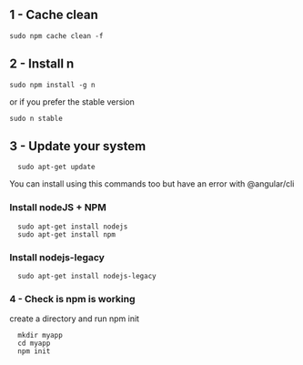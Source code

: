 ## 1 - Cache clean 
```
sudo npm cache clean -f
```

## 2 - Install **n**
```
sudo npm install -g n
```

or if you prefer the stable version
```
sudo n stable
```


## 3 - Update your system
```
  sudo apt-get update
```

You can install using this commands too but have an error with @angular/cli

###  Install nodeJS + NPM
```
  sudo apt-get install nodejs
  sudo apt-get install npm
```

###  Install nodejs-legacy
```
  sudo apt-get install nodejs-legacy
```

### 4 - Check is npm is working

create a directory and run npm init
```
  mkdir myapp
  cd myapp
  npm init
```

